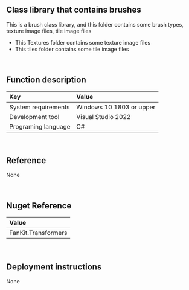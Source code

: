 ﻿## Class library that contains brushes
 
This is a brush class library, and this folder contains some brush types, texture image files, tile image files
- This Textures folder contains some texture image files
- This tiles folder contains some tile image files


<br/>

## Function description

|Key|Value|
|:-|:-|
|System requirements| Windows 10 1803 or upper|
|Development tool|Visual Studio 2022|
|Programing language|C#|


<br/>

## Reference

None


<br/>

## Nuget Reference

|Value|
|:-|
|FanKit.Transformers|


<br/>

## Deployment instructions

None